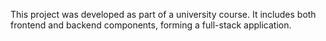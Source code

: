 This project was developed as part of a university course.
It includes both frontend and backend components, forming a full-stack application.
